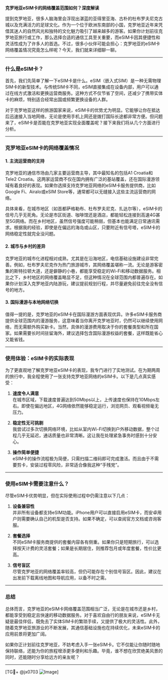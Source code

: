 **克罗地亚eSIM卡的网络覆盖范围如何？深度解读**

提到克罗地亚，很多人脑海里会浮现出湛蓝的亚得里亚海、古朴的杜布罗夫尼克古城以及充满活力的足球文化。作为一个位于欧洲东南部的小国，克罗地亚近年来凭借其迷人的自然风光和独特的文化魅力吸引了越来越多的游客。如果你计划前往克罗地亚旅行或工作，那么选择合适的通信工具至关重要，而eSIM卡因其便捷性和灵活性成为了许多人的首选。不过，很多小伙伴可能会担心：克罗地亚的eSIM卡网络覆盖情况究竟怎么样呢？今天，我们就来详细聊一聊。

---

### 什么是eSIM卡？

首先，我们先简单了解一下eSIM卡是什么。eSIM（嵌入式SIM）是一种无需物理SIM卡的新型技术。与传统SIM卡不同，eSIM直接集成在设备内部，用户可以通过在线方式激活和更换运营商服务。这种方式不仅节省了空间，还减少了携带实体卡的麻烦，特别适合经常出国或频繁更换设备的人群。

对于克罗地亚这样的旅游国家来说，eSIM卡的优势尤为明显。它能够让你在抵达后迅速接入当地网络，无论是使用手机上网还是拨打国际长途都非常方便。但问题来了，eSIM卡是否能在克罗地亚实现全面覆盖呢？接下来我们将从几个方面进行分析。

---

### 克罗地亚eSIM卡的网络覆盖情况

#### 1. 主流运营商的支持

克罗地亚的通信市场由几家主要运营商主导，其中最知名的包括A1 Croatia和Tele2 Croatia。这两家运营商不仅在国内拥有广泛的基站覆盖，还在国际漫游领域有着良好的表现。如果你选择支持克罗地亚网络的eSIM卡服务提供商，比如Google Fi、Airalo或eSIM Store等，通常都可以无缝接入这些主流运营商的网络。

具体来看，在城市地区（如首都萨格勒布、杜布罗夫尼克、扎达尔等），eSIM卡的信号几乎无死角。无论是市区街道、咖啡馆还是酒店，都能轻松连接到高速4G甚至5G网络。而在乡村地区，虽然信号强度可能稍弱，但基本也能满足日常通讯需求。根据我的经验，即使是在偏远的海岛或山区，只要附近有信号塔，eSIM卡的网络稳定性就完全没问题。

#### 2. 城市与乡村的差异

克罗地亚的城市化进程相对成熟，尤其是在沿海地区，电信基础设施建设非常完善。例如，杜布罗夫尼克作为热门旅游城市，其网络覆盖堪称一流。无论是游客密集的斯特拉顿大道，还是僻静的小巷，都能享受稳定的Wi-Fi和移动数据服务。相比之下，乡村地区的网络覆盖略显不足，但这种情况在全球范围内都普遍存在。如果你计划深入克罗地亚内陆游玩，建议提前规划行程，并尽量避免前往完全没有信号的地方。

#### 3. 国际漫游与本地网络切换

值得一提的是，克罗地亚的eSIM卡在国际漫游方面表现优异。许多eSIM卡服务商提供全球范围内的漫游服务，这意味着当你离开克罗地亚时，仍然可以继续使用网络，而无需额外购买新卡。当然，具体的漫游费用取决于你的套餐类型和所在国家。如果需要长时间驻留海外，建议选择包含国际漫游权益的套餐，这样既能省心又能省钱。

---

### 使用体验：eSIM卡的实际表现

为了更直观地了解克罗地亚eSIM卡的表现，我专门进行了实地测试。在为期两周的旅行中，我全程使用了一张支持克罗地亚网络的eSIM卡。以下是几点真实感受：

1. **速度令人满意**  
   在城市区域，下载速度普遍达到50Mbps以上，上传速度也保持在10Mbps左右。即使在偏远地区，4G网络依然能够稳定运行，浏览网页、观看视频毫无压力。

2. **稳定性无可挑剔**  
   我尝试过多次切换网络环境，比如从室内Wi-Fi切换到户外移动数据，整个过程几乎无延迟，通话质量也非常清晰。这让我在处理紧急事务时感到十分安心。

3. **操作简单便捷**  
   eSIM卡的操作流程极为简便，只需扫描二维码即可完成激活。而且由于不需要剪卡，安装过程零风险，非常适合像我这种“手残党”。

---

### 使用eSIM卡需要注意什么？

尽管eSIM卡优势明显，但在实际使用过程中仍需注意以下几点：

1. **设备兼容性**  
   并非所有设备都支持eSIM功能。iPhone用户可以直接启用eSIM卡，而安卓用户则需要确认自己的机型是否支持。如果不确定，可以查阅官方文档或咨询客服。

2. **套餐选择**  
   不同eSIM卡服务商提供的套餐内容各有侧重。如果你只是短期旅行，可以选择按天计费的灵活套餐；如果是长期居住，则推荐包月或年度套餐，性价比更高。

3. **信号盲区**  
   尽管克罗地亚的网络覆盖率较高，但仍可能存在个别信号盲区。因此，建议在出发前下载离线地图和导航应用，以备不时之需。

---

### 总结

总体而言，克罗地亚的eSIM卡网络覆盖范围相当广泛，无论是在城市还是乡村，都能享受到稳定且快速的移动数据服务。对于喜欢自由行的朋友来说，eSIM卡无疑是最佳伴侣，既免去了实体SIM卡的繁琐手续，又提供了极大的灵活性。此外，随着克罗地亚旅游业的不断发展，其通信基础设施也在持续优化，未来eSIM卡的应用前景将更加广阔。

如果你正计划前往克罗地亚，不妨考虑入手一张eSIM卡。它不仅能让你随时随地保持联络，还能为你的旅程增添更多便利和乐趣。毕竟，谁不想在欣赏绝美风景的同时，还能随时分享给远方的亲友呢？

---

[TG💪+ @jx0703 ![Image](https://github.com/user-attachments/assets/dbca1d08-cadb-493c-b0ec-ad6f7a83f270)]